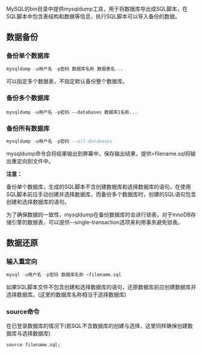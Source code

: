 MySQL的bin目录中提供mysqldump工具，用于将数据库导出成SQL脚本，在SQL脚本中包含表结构和数据等信息，执行SQL脚本可以导入备份的数据。

## 数据备份

### 备份单个数据库

```sql
mysqldump -u用户名 -p密码 数据库名称 数据表名...
```

可以指定多个数据表，不指定默认备份整个数据库。

### 备份多个数据库

```
mysqldump -u用户名 -p密码 --databases 数据库1名称...
```

### 备份所有数据库

```sql
mysqldump -u用户名 -p密码 --all-databases
```

mysqldump命令会将结果输出到屏幕中，保存输出结果，提供>filename.sql将输出重定向到文件中。

**注意：**

备份单个数据库，生成的SQL脚本不含创建数据库和选择数据库的语句，在使用SQL脚本前应手动创建并选择数据库，而备份多个数据库时，创建的SQL语句包含创建和选择数据库的语句。

为了确保数据的一致性，mysqldump在备份数据库时会进行锁表，对于InnoDB存储引擎的数据表，可以提供--single-transaction选项来利用事务避免锁表。

## 数据还原

### 输入重定向

```sql
mysql -u用户名 -p密码 数据库名称 <filename.sql
```

如果SQL脚本文件不包含创建和选择数据库的语句，还原数据库前应创建数据库并选择数据库。(这里的数据库名称相当于选择数据库)

### source命令

在已登录数据库的情况下(若SQL不含数据库的创建与选择，这里同样确保创建数据库与选择数据库)

```
source filename.sql;
```


